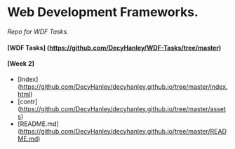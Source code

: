 # Web Development Frameworks.

*Repo for WDF Tasks.*

#### [WDF Tasks] (https://github.com/DecyHanley/WDF-Tasks/tree/master)

#### [Week 2]

* [Index] (https://github.com/DecyHanley/decyhanley.github.io/tree/master/index.html)
* [contr] (https://github.com/DecyHanley/decyhanley.github.io/tree/master/assets)
* [README.md] (https://github.com/DecyHanley/decyhanley.github.io/tree/master/README.md)
